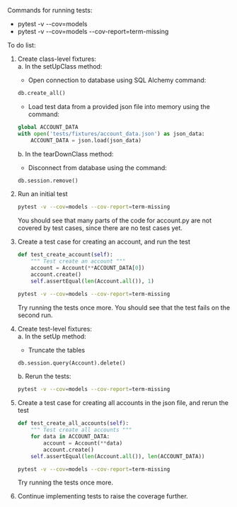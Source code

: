 Commands for running tests:
- pytest -v --cov=models
- pytest -v --cov=models --cov-report=term-missing

To do list:
1. Create class-level fixtures:  
   a. In the setUpClass method:
      - Open connection to database using SQL Alchemy command:
      ```py
      db.create_all()
      ```
      - Load test data from a provided json file into memory using the command:
      ```py
      global ACCOUNT_DATA
      with open('tests/fixtures/account_data.json') as json_data:
          ACCOUNT_DATA = json.load(json_data)
      ```
   b. In the tearDownClass method:
      - Disconnect from database using the command:
      ```py
      db.session.remove()
      ```
    
3. Run an initial test
   ```bash
   pytest -v --cov=models --cov-report=term-missing
   ```
   You should see that many parts of the code for account.py are not covered by test cases, since there are no test cases yet.

4. Create a test case for creating an account, and run the test
   ```py
   def test_create_account(self):
       """ Test create an account """
       account = Account(**ACCOUNT_DATA[0])
       account.create()
       self.assertEqual(len(Account.all()), 1)
   ```
   ```bash
   pytest -v --cov=models --cov-report=term-missing
   ```
   Try running the tests once more. You should see that the test fails on the second run.
   
5. Create test-level fixtures:  
   a. In the setUp method:
      - Truncate the tables
      ```py
      db.session.query(Account).delete()
      ```
   b. Rerun the tests:
   ```bash
   pytest -v --cov=models --cov-report=term-missing
   ```
   
6. Create a test case for creating all accounts in the json file, and rerun the test
   ```py
   def test_create_all_accounts(self):
       """ Test create all accounts """
       for data in ACCOUNT_DATA:
           account = Account(**data)
           account.create()
       self.assertEqual(len(Account.all()), len(ACCOUNT_DATA))
   ```
   ```bash
   pytest -v --cov=models --cov-report=term-missing
   ```
   Try running the tests once more.

7. Continue implementing tests to raise the coverage further.
